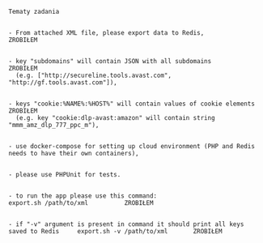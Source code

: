 
    Tematy zadania

    
    - From attached XML file, please export data to Redis,                                                               ZROBIŁEM
      
	
    - key "subdomains" will contain JSON with all subdomains                                                             ZROBIŁEM
      (e.g. ["http://secureline.tools.avast.com", "http://gf.tools.avast.com"]),


    - keys "cookie:%NAME%:%HOST%" will contain values of cookie elements                                                 ZROBIŁEM
      (e.g. key "cookie:dlp-avast:amazon" will contain string "mmm_amz_dlp_777_ppc_m"),

								
    - use docker-compose for setting up cloud environment (PHP and Redis needs to have their own containers),


    - please use PHPUnit for tests.


    - to run the app please use this command:                                            export.sh /path/to/xml          ZROBIŁEM


    - if "-v" argument is present in command it should print all keys saved to Redis     export.sh -v /path/to/xml       ZROBIŁEM
